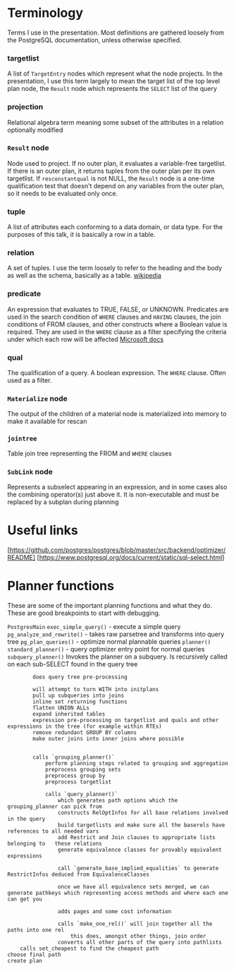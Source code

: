 # Terminology
Terms I use in the presentation. Most definitions are gathered loosely from the
PostgreSQL documentation, unless otherwise specified.

### targetlist
A list of `TargetEntry` nodes which represent what the node projects. In the
presentation, I use this term largely to mean the target list of the top level
plan node, the `Result` node which represents the `SELECT` list of the query

### projection 
Relational algebra term meaning some subset of the attributes in a relation
optionally modified

###  `Result` node
Node used to project. If no outer plan, it evaluates a variable-free
targetlist. If there is an outer plan, it returns tuples from the outer plan
per its own targetlist. If `resconstantqual` is not NULL, the `Result` node is
a one-time qualification test that doesn't depend on any variables from the
outer plan, so it needs to be evaluated only once.

### tuple
A list of attributes each conforming to a data domain, or data type. For the purposes of this talk, it is basically a row in a table.

### relation
A set of tuples. I use the term loosely to refer to the heading and the body as well as the schema, basically as a table. [wikipedia](https://en.wikipedia.org/wiki/Relation_(database))

### predicate
An expression that evaluates to TRUE, FALSE, or UNKNOWN. Predicates are used in
the search condition of `WHERE` clauses and `HAVING` clauses, the join conditions
of FROM clauses, and other constructs where a Boolean value is required. They
are used in the `WHERE` clause as a filter specifying the criteria under which
each row will be affected 
[Microsoft docs](https://docs.microsoft.com/en-us/sql/t-sql/queries/predicates?view=sql-server-2017)

### qual
The qualification of a query. A boolean expression. The `WHERE` clause. Often used as a filter. 

### `Materialize` node
The output of the children of a material node is materialized into memory to make it available for rescan

### `jointree`
Table join tree representing the FROM and `WHERE` clauses

### `SubLink` node
Represents a subselect appearing in an expression, and in some cases also the
combining operator(s) just above it. It is non-executable and must be replaced
by a subplan during planning

# Useful links
[https://github.com/postgres/postgres/blob/master/src/backend/optimizer/README]
[https://www.postgresql.org/docs/current/static/sql-select.html]

# Planner functions
These are some of the important planning functions and what they do. These are good breakpoints to start with debugging.

`PostgresMain`
`exec_simple_query()`
	- execute a simple query
`pg_analyze_and_rewrite()`
	- takes raw parsetree and transforms into query tree
`pg_plan_queries()`
	- optimize normal plannable queries
`planner()`
	`standard_planner()`
		- query optimizer entry point for normal queries
		`subquery_planner()`
			Invokes the planner on a subquery. Is recursively called on each sub-SELECT found in the query tree

			does query tree pre-processing

			will attempt to turn WITH into initplans
			pull up subqueries into joins
			inline set returning functions
			flatten UNION ALLs
			expand inherited tables
			expression pre-processing on targetlist and quals and other expressions in the tree (for example within RTEs)
			remove redundant GROUP BY columns
			make outer joins into inner joins where possible


			calls `grouping_planner()`
				perform planning steps related to grouping and aggregation
				preprocess grouping sets
				preprocess group by
				preprocess targetlist

				calls `query_planner()`
					which generates path options which the grouping_planner can pick from
					constructs RelOptInfos for all base relations involved in the query
					build targetlists and make sure all the baserels have references to all needed vars
					add Restrict and Join clauses to appropriate lists belonging to	  these relations
					generate equivalence classes for provably equivalent expressions

					call `generate_base_implied_equalities` to generate RestrictInfos deduced from EquivalenceClasses

					once we have all equivalence sets merged, we can generate pathkeys which representing access methods and where each one can get you

					adds pages and some cost information
					
					calls `make_one_rel()` will join together all the paths into one rel	
						this does, amongst other things, join order
					converts all other parts of the query into pathlists
		calls set_cheapest to find the cheapest path
	choose final path
	create plan


